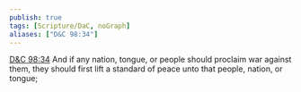 ```yaml
---
publish: true
tags: [Scripture/DaC, noGraph]
aliases: ["D&C 98:34"]
---
```

[D&C 98:34](https://churchofjesuschrist.org/study/scriptures/dc-testament/dc/98?lang=eng&id=p34#p34) And if any nation, tongue, or people should proclaim war against them, they should first lift a standard of peace unto that people, nation, or tongue;
